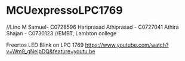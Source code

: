 # MCUexpressoLPC1769

//Lino M Samuel- C0728596
Hariprasad Athiprasad - C0727041
Athira Shajan - C0730123
//EMBT, Lambton college

Freertos LED Blink on LPC 1769
https://www.youtube.com/watch?v=Wm9_gNeipDQ&feature=youtu.be


